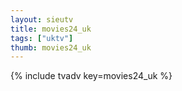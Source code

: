 ```yaml
--- 
layout: sieutv
title: movies24_uk
tags: ["uktv"]
thumb: movies24_uk
---
```

{% include tvadv key=movies24_uk %}
